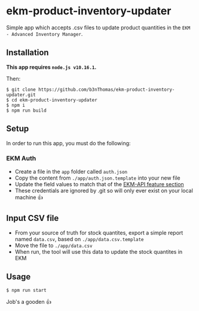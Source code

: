 # ekm-product-inventory-updater
Simple app which accepts .csv files to update product quantities in the `EKM - Advanced Inventory Manager`.  

## Installation

**This app requires `node.js v10.16.1`.**  

Then:

    $ git clone https://github.com/b3nThomas/ekm-product-inventory-updater.git
    $ cd ekm-product-inventory-updater
    $ npm i
    $ npm run build

## Setup

In order to run this app, you must do the following:

### EKM Auth
  - Create a file in the `app` folder called `auth.json`
  - Copy the content from `./app/auth.json.template` into your new file
  - Update the field values to match that of the [EKM-API feature section](https://youraccount.30.ekm.net/ekmps/shops/features_api.asp)
  - These credentials are ignored by .git so will only ever exist on your local machine 👍

## Input CSV file
  - From your source of truth for stock quantites, export a simple report named `data.csv`, based on `./app/data.csv.template`  
  - Move the file to `./app/data.csv`  
  - When run, the tool will use this data to update the stock quantites in EKM  

## Usage  

    $ npm run start

Job's a gooden 👍
